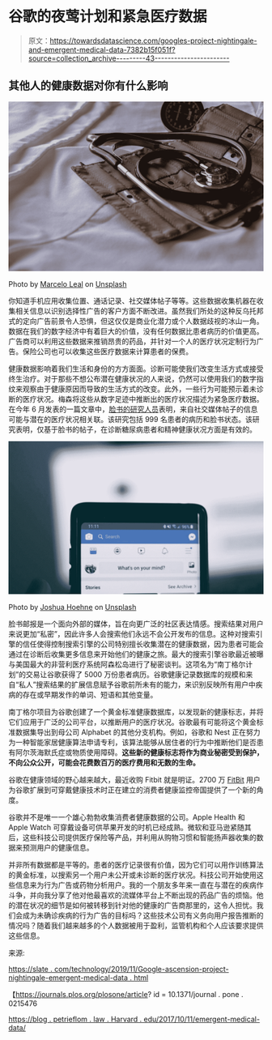 # 谷歌的夜莺计划和紧急医疗数据

> 原文：<https://towardsdatascience.com/googles-project-nightingale-and-emergent-medical-data-7382b15f051f?source=collection_archive---------43----------------------->

## 其他人的健康数据对你有什么影响

![](img/4b08e8d9ea0d4915940768d7a978a57b.png)

Photo by [Marcelo Leal](https://unsplash.com/@marceloleal80?utm_source=medium&utm_medium=referral) on [Unsplash](https://unsplash.com?utm_source=medium&utm_medium=referral)

你知道手机应用收集位置、通话记录、社交媒体帖子等等。这些数据收集机器在收集相关信息以识别选择性广告的客户方面不断改进。虽然我们所处的这种反乌托邦式的定向广告前景令人恐惧，但这仅仅是商业化潜力或个人数据歧视的冰山一角。数据在我们的数字经济中有着巨大的价值，没有任何数据比患者病历的价值更高。广告商可以利用这些数据来推销昂贵的药品，并针对一个人的医疗状况定制行为广告。保险公司也可以收集这些医疗数据来计算患者的保费。

健康数据影响着我们生活和身份的方方面面。诊断可能使我们改变生活方式或接受终生治疗。对于那些不想公布潜在健康状况的人来说，仍然可以使用我们的数字指纹来观察由于健康原因而导致的生活方式的改变。此外，一些行为可能预示着未诊断的医疗状况。梅森将这些从数字足迹中推断出的医疗状况描述为紧急医疗数据。在今年 6 月发表的一篇文章中，[脸书的研究人员](https://journals.plos.org/plosone/article?id=10.1371/journal.pone.0215476)表明，来自社交媒体帖子的信息可能与潜在的医疗状况相关联。该研究包括 999 名患者的病历和脸书状态。该研究表明，仅基于脸书的帖子，在诊断糖尿病患者和精神健康状况方面是有效的。

![](img/6ab17228f7ee0a1ecd9aa399c2f3b747.png)

Photo by [Joshua Hoehne](https://unsplash.com/@mrthetrain?utm_source=medium&utm_medium=referral) on [Unsplash](https://unsplash.com?utm_source=medium&utm_medium=referral)

脸书邮报是一个面向外部的媒体，旨在向更广泛的社区表达情感。搜索结果对用户来说更加“私密”，因此许多人会搜索他们永远不会公开发布的信息。这种对搜索引擎的信任使得控制搜索引擎的公司特别擅长收集潜在的健康数据，因为患者可能会通过在诊断后收集更多信息来开始他们的健康之旅。最大的搜索引擎谷歌最近被曝与美国最大的非营利医疗系统阿森松岛进行了秘密谈判。这项名为“南丁格尔计划”的交易让谷歌获得了 5000 万份患者病历。谷歌健康记录数据库的规模和来自“私人”搜索结果的扩展信息赋予谷歌前所未有的能力，来识别反映所有用户中疾病的存在或早期发作的单词、短语和其他变量。

南丁格尔项目为谷歌创建了一个黄金标准健康数据库，以发现新的健康标志，并将它们应用于广泛的公司平台，以推断用户的医疗状况。谷歌最有可能将这个黄金标准数据集导出到母公司 Alphabet 的其他分支机构。例如，谷歌和 Nest 正在努力为一种智能家居健康算法申请专利，该算法能够从居住者的行为中推断他们是否患有阿尔茨海默氏症或物质使用障碍。**这些新的健康标志将作为商业秘密受到保护，不向公众公开，可能会花费数百万的医疗费用和无数的生命。**

谷歌在健康领域的野心越来越大，最近收购 Fitbit 就是明证。2700 万 [FitBit](https://www.cnbc.com/2019/11/17/people-getting-rid-of-fitbits-after-google.html) 用户为谷歌扩展到可穿戴健康技术时正在建立的消费者健康监控帝国提供了一个新的角度。

谷歌并不是唯一一个雄心勃勃收集消费者健康数据的公司。Apple Health 和 Apple Watch 可穿戴设备可供苹果开发的时机已经成熟。微软和亚马逊紧随其后，这些科技公司提供医疗保险等产品，并利用从购物习惯和智能扬声器收集的数据来预测用户的健康信息。

并非所有数据都是平等的。患者的医疗记录很有价值，因为它们可以用作训练算法的黄金标准，以搜索另一个用户未公开或未诊断的医疗状况。科技公司开始使用这些信息来为行为广告或药物分析用户。我的一个朋友多年来一直在与潜在的疾病作斗争，并向我分享了他对他最喜欢的流媒体平台上不断出现的药品广告的烦恼。他的潜在状况的细节是如何被转移到针对他的健康的广告商那里的，这令人担忧。我们会成为未确诊疾病的行为广告的目标吗？这些技术公司有义务向用户报告推断的情况吗？随着我们越来越多的个人数据被用于盈利，监管机构和个人应该要求提供这些信息。

来源:

[https://slate . com/technology/2019/11/Google-ascension-project-nightingale-emergent-medical-data . html](https://slate.com/technology/2019/11/google-ascension-project-nightingale-emergent-medical-data.html)

【https://journals.plos.org/plosone/article? id = 10.1371/journal . pone . 0215476

[https://blog . petrieflom . law . Harvard . edu/2017/10/11/emergent-medical-data/](https://blog.petrieflom.law.harvard.edu/2017/10/11/emergent-medical-data/)